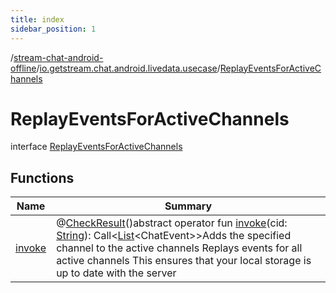 ```yaml
---
title: index
sidebar_position: 1
---
```

/[stream-chat-android-offline](../../index.md)/[io.getstream.chat.android.livedata.usecase](../index.md)/[ReplayEventsForActiveChannels](index.md)  
  
  
  
# ReplayEventsForActiveChannels  
interface [ReplayEventsForActiveChannels](index.md)  
  
## Functions  
  
|  Name |  Summary | 
|---|---|
| <a name="io.getstream.chat.android.livedata.usecase/ReplayEventsForActiveChannels/invoke/#kotlin.String/PointingToDeclaration/"></a>[invoke](invoke.md)| <a name="io.getstream.chat.android.livedata.usecase/ReplayEventsForActiveChannels/invoke/#kotlin.String/PointingToDeclaration/"></a>@[CheckResult](https://developer.android.com/reference/kotlin/androidx/annotation/CheckResult.html)()abstract operator fun [invoke](invoke.md)(cid: [String](https://kotlinlang.org/api/latest/jvm/stdlib/kotlin/-string/index.html)): Call&lt;[List](https://kotlinlang.org/api/latest/jvm/stdlib/kotlin.collections/-list/index.html)&lt;ChatEvent&gt;&gt;Adds the specified channel to the active channels Replays events for all active channels This ensures that your local storage is up to date with the server|

